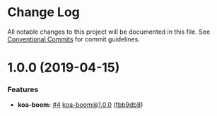 # Change Log

All notable changes to this project will be documented in this file.
See [Conventional Commits](https://conventionalcommits.org) for commit guidelines.

# 1.0.0 (2019-04-15)


### Features

* **koa-boom:** [#4](https://github.com/sigfox/javascript/issues/4) koa-boom@1.0.0 ([fbb9db8](https://github.com/sigfox/javascript/commit/fbb9db8))
